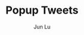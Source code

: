 ---
title: "Popup Tweets"
github: https://github.com/junlulocky/PopupTweets
demo: https://jekyller.github.io/PopupTweets/
author: Jun Lu
ssg:
  - Jekyll
cms:
  - No Cms
---